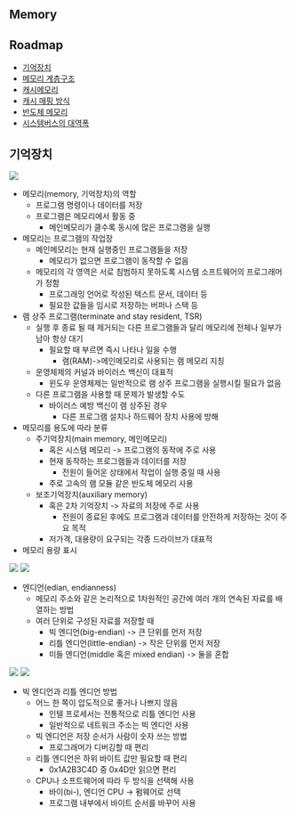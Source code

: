 ## Memory

## Roadmap
- [기억장치](#기억장치)
- [메모리 계층구조](#메모리-계층구조)
- [캐시메모리](#캐시메모리)
- [캐시 매핑 방식](#캐시-매핑-방식)
- [반도체 메모리](#반도체-메모리)
- [시스템버스의 대역폭](#시스템버스의-대역폭)

## 기억장치
<img src="https://s3.us-west-2.amazonaws.com/secure.notion-static.com/5b8981a4-6b5a-4221-bbcc-5dccf6b13d9b/Untitled.png?X-Amz-Algorithm=AWS4-HMAC-SHA256&X-Amz-Credential=AKIAT73L2G45O3KS52Y5%2F20210406%2Fus-west-2%2Fs3%2Faws4_request&X-Amz-Date=20210406T015354Z&X-Amz-Expires=86400&X-Amz-Signature=3e6a3c02a40a86a17f900300d901d02dcb328e8c8a391a055afc9324489a858e&X-Amz-SignedHeaders=host&response-content-disposition=filename%20%3D%22Untitled.png%22">

- 메모리(memory, 기억장치)의 역할
	- 프로그램 명령이나 데이터를 저장
	- 프로그램은 메모리에서 활동 중
		- 메인메모리가 클수록 동시에 많은 프로그램을 실행
- 메모리는 프로그램의 작업장
	- 메인메모리는 현재 실행중인 프로그램들을 저장
		- 메모리가 없으면 프로그램이 동작할 수 없음
	- 메모리의 각 영역은 서로 침범하지 못하도록 시스템 소프트웨어의 프로그래머가 정함
		- 프로그래밍 언어로 작성된 텍스트 문서, 데이터 등
		- 필요한 값들을 임시로 저장하는 버퍼나 스택 등
- 램 상주 프로그램(terminate and stay resident, TSR)
	- 실행 후 종료 될 때 제거되는 다른 프로그램들과 달리 메모리에 전체나 일부가 남아 항상 대기
		- 필요할 때 부르면 즉시 나타나 일을 수행
			- 램(RAM)->메인메모리로 사용되는 램 메모리 지칭
	- 운영체제의 커널과 바이러스 백신이 대표적
		- 윈도우 운영체제는 일반적으로 램 상주 프로그램을 실행시킬 필요가 없음
	- 다른 프로그램을 사용할 때 문제가 발생할 수도
		- 바이러스 예방 백신이 램 상주된 경우
			- 다른 프로그램 설치나 하드웨어 장치 사용에 방해
- 메모리를 용도에 따라 분류
	- 주기억장치(main memory, 메인메모리)
		- 혹은 시스템 메모리 -> 프로그램의 동작에 주로 사용
		- 현재 동작하는 프로그램들과 데이터를 저장
			- 전원이 들어온 상태에서 작업이 실행 중일 때 사용
		- 주로 고속의 램 모듈 같은 반도체 메모리 사용
	- 보조기억장치(auxiliary memory)
		- 혹은 2차 기억장치 -> 자료의 저장에 주로 사용
			- 전원이 종료된 후에도 프로그램과 데이터를 안전하게 저장하는 것이 주요 목적
		- 저가격, 대용량이 요구되는 각종 드라이브가 대표적
- 메모리 용량 표시
<img src="https://s3.us-west-2.amazonaws.com/secure.notion-static.com/9ba0c623-5a64-41a5-a886-c892dbe5578b/Untitled.png?X-Amz-Algorithm=AWS4-HMAC-SHA256&X-Amz-Credential=AKIAT73L2G45O3KS52Y5%2F20210406%2Fus-west-2%2Fs3%2Faws4_request&X-Amz-Date=20210406T020000Z&X-Amz-Expires=86400&X-Amz-Signature=91ef4e66dfaa6d367bb923e3c8d8c2a1eab598d62f2ffdff83534836ac258491&X-Amz-SignedHeaders=host&response-content-disposition=filename%20%3D%22Untitled.png%22">
<img src="https://s3.us-west-2.amazonaws.com/secure.notion-static.com/b42247e1-5d13-484e-883f-c4fe581bfb33/Untitled.png?X-Amz-Algorithm=AWS4-HMAC-SHA256&X-Amz-Credential=AKIAT73L2G45O3KS52Y5%2F20210406%2Fus-west-2%2Fs3%2Faws4_request&X-Amz-Date=20210406T020007Z&X-Amz-Expires=86400&X-Amz-Signature=19687cdc9601c4189e00533e09f3bf0e585b1a82a49505f146469a85f6c646c6&X-Amz-SignedHeaders=host&response-content-disposition=filename%20%3D%22Untitled.png%22">

- 엔디언(edian, endianness)
	- 메모리 주소와 같은 논리적으로 1차원적인 공간에 여러 개의 연속된 자료를 배열하는 방법
	- 여러 단위로 구성된 자료를 저장할 때
		- 빅 엔디언(big-endian) -> 큰 단위를 먼저 저장
		- 리틀 엔디언(little-endian) -> 작은 단위를 먼저 저장
		- 미들 엔디언(middle 혹은 mixed endian) -> 둘을 혼합
<img src="https://s3.us-west-2.amazonaws.com/secure.notion-static.com/0faaef06-76e3-4fbd-a57f-a596b01aa6c7/Untitled.png?X-Amz-Algorithm=AWS4-HMAC-SHA256&X-Amz-Credential=AKIAT73L2G45O3KS52Y5%2F20210406%2Fus-west-2%2Fs3%2Faws4_request&X-Amz-Date=20210406T020155Z&X-Amz-Expires=86400&X-Amz-Signature=b52a4776b56559c768e5b122a5ce03dba15aa10297a989f2dc31fe7acfafc39a&X-Amz-SignedHeaders=host&response-content-disposition=filename%20%3D%22Untitled.png%22">
<img src="https://s3.us-west-2.amazonaws.com/secure.notion-static.com/8704c644-7c32-4e6c-9921-38347aa4a400/Untitled.png?X-Amz-Algorithm=AWS4-HMAC-SHA256&X-Amz-Credential=AKIAT73L2G45O3KS52Y5%2F20210406%2Fus-west-2%2Fs3%2Faws4_request&X-Amz-Date=20210406T020202Z&X-Amz-Expires=86400&X-Amz-Signature=510ea0a7573e4b38c608c34a06a5772c3ae6b5b1a281677b4b383a6b894d30c6&X-Amz-SignedHeaders=host&response-content-disposition=filename%20%3D%22Untitled.png%22">

- 빅 엔디언과 리틀 엔디언 방법
	- 어느 한 쪽이 압도적으로 좋거나 나쁘지 않음
		- 인텔 프로세서는 전통적으로 리틀 엔디언 사용
		- 일반적으로 네트워크 주소는 빅 엔디언 사용
	- 빅 엔디언은 저장 순서가 사람이 숫자 쓰는 방법
		- 프로그래머가 디버깅할 때 편리
	- 리틀 엔디언은 하위 바이트 값만 필요할 때 편리
		- 0x1A2B3C4D 중 0x4D만 읽으면 편리
	- CPU나 소프트웨어에 따라 두 방식을 선택해 사용
		- 바이(bi-), 엔디언 CPU -> 펌웨어로 선택
		- 프로그램 내부에서 바이트 순서를 바꾸어 사용
